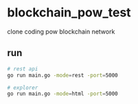 # blockchain_pow_test

clone coding pow blockchain network


## run
```bash
# rest api
go run main.go -mode=rest -port=5000

# explorer 
go run main.go -mode=html -port=5000
```
